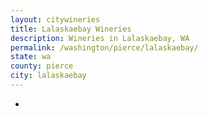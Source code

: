 ```yaml
---
layout: citywineries
title: Lalaskaebay Wineries
description: Wineries in Lalaskaebay, WA
permalink: /washington/pierce/lalaskaebay/
state: wa
county: pierce
city: lalaskaebay
---
```

-
